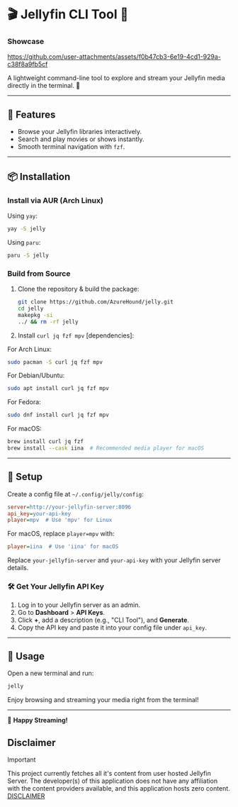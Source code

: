 # 🎬 Jellyfin CLI Tool 🍿

### Showcase

<https://github.com/user-attachments/assets/f0b47cb3-6e19-4cd1-929a-c38f8a9fb5cf>

A lightweight command-line tool to explore and stream your Jellyfin media directly in the terminal. 🚀

---

## 🌟 Features

- Browse your Jellyfin libraries interactively.
- Search and play movies or shows instantly.
- Smooth terminal navigation with `fzf`.

---

## 📦 Installation

### Install via AUR (Arch Linux)

Using `yay`:

```bash
yay -S jelly
```

Using `paru`:

```bash
paru -S jelly
```

### Build from Source

1. Clone the repository & build the package:

   ```bash
   git clone https://github.com/AzureHound/jelly.git
   cd jelly
   makepkg -si
   ../ && rm -rf jelly
   ```

2. Install `curl jq fzf mpv` [dependencies]:

For Arch Linux:

```bash
sudo pacman -S curl jq fzf mpv
```

For Debian/Ubuntu:

```bash
sudo apt install curl jq fzf mpv
```

For Fedora:

```bash
sudo dnf install curl jq fzf mpv
```

For macOS:

```bash
brew install curl jq fzf
brew install --cask iina  # Recommended media player for macOS
```

---

## 🔧 Setup

Create a config file at `~/.config/jelly/config`:

```ini
server=http://your-jellyfin-server:8096
api_key=your-api-key
player=mpv  # Use 'mpv' for Linux
```

For macOS, replace `player=mpv` with:

```ini
player=iina  # Use 'iina' for macOS
```

Replace `your-jellyfin-server` and `your-api-key` with your Jellyfin server details.

### 🛠️ Get Your Jellyfin API Key

1. Log in to your Jellyfin server as an admin.
2. Go to **Dashboard** > **API Keys**.
3. Click **+**, add a description (e.g., "CLI Tool"), and **Generate**.
4. Copy the API key and paste it into your config file under `api_key`.

---

## 🚀 Usage

Open a new terminal and run:

```bash
jelly
```

Enjoy browsing and streaming your media right from the terminal!

---

🎉 **Happy Streaming!**

## Disclaimer

> [!IMPORTANT]
>
> This project currently fetches all it's content from user hosted Jellyfin Server.
> The developer(s) of this application does not have any affiliation with the content providers available, and this application hosts zero content.
> [DISCLAIMER](https://github.com/AzureHound/jelly/blob/main/DISCLAIMER.md)
